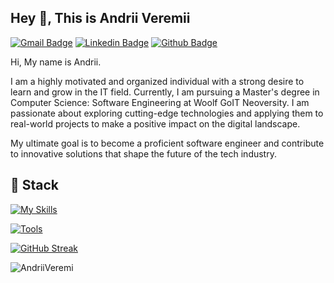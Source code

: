## Hey 👋, This is Andrii Veremii

[![Gmail Badge](https://img.shields.io/badge/-dashuk10@gmail.com-c14438?style=flat&logo=Gmail&logoColor=white&link=mailto:dashuk10@gmail.com)](mailto:dashuk10@gmail.com) 
[![Linkedin Badge](https://img.shields.io/badge/-andriiveremii-0072b1?style=flat&logo=Linkedin&logoColor=white&link=https://www.linkedin.com/in/andriiveremii/)](https://www.linkedin.com/in/andriiveremii/) 
[![Github Badge](https://img.shields.io/badge/-AndriiVeremi-grey?style=flat&logo=github&logoColor=white&link=https://github.com/AndriiVeremi/)](https://www.github.com/AndriiVeremi/)

<p align='left'>Hi, My name is Andrii.

I am a highly motivated and organized individual with a strong desire to learn and grow in the IT field. Currently, I am pursuing a Master's degree in Computer Science: Software Engineering at Woolf GoIT Neoversity. I am passionate about exploring cutting-edge technologies and applying them to real-world projects to make a positive impact on the digital landscape.

My ultimate goal is to become a proficient software engineer and contribute to innovative solutions that shape the future of the tech industry.</p>

## 🔧 Stack
[![My Skills](https://skillicons.dev/icons?i=html,css,sass,bootstrap,js,webpack,react,redux,nodejs,mongodb,styledcomponents,emotion,materialui)](https://skillicons.dev)

[![Tools](https://skillicons.dev/icons?i=github,git,bash,vscode,postman,androidstudio,figma,ai)](https://skillicons.dev)

[![GitHub Streak](https://github-readme-streak-stats.herokuapp.com?user=AndriiVeremi&theme=buefy&date_format=j%20M%5B%20Y%5D)](https://git.io/streak-stats)

<p align=left> <img src=https://komarev.com/ghpvc/?username=AndriiVeremi alt=AndriiVeremi /> </p>




